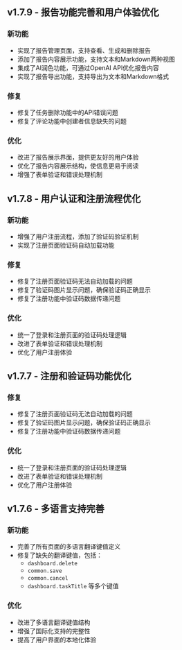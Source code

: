 ## v1.7.9 - 报告功能完善和用户体验优化

### 新功能
- 实现了报告管理页面，支持查看、生成和删除报告
- 添加了报告内容展示功能，支持文本和Markdown两种视图
- 集成了AI润色功能，可通过OpenAI API优化报告内容
- 实现了报告导出功能，支持导出为文本和Markdown格式

### 修复
- 修复了任务删除功能中的API错误问题
- 修复了评论功能中创建者信息缺失的问题

### 优化
- 改进了报告展示界面，提供更友好的用户体验
- 优化了报告内容展示结构，使信息更易于阅读
- 增强了表单验证和错误处理机制

## v1.7.8 - 用户认证和注册流程优化

### 新功能
- 增强了用户注册流程，添加了验证码验证机制
- 实现了注册页面验证码自动加载功能

### 修复
- 修复了注册页面验证码无法自动加载的问题
- 修复了验证码图片显示问题，确保验证码正确显示
- 修复了注册功能中验证码数据传递问题

### 优化
- 统一了登录和注册页面的验证码处理逻辑
- 改进了表单验证和错误处理机制
- 优化了用户注册体验

## v1.7.7 - 注册和验证码功能优化

### 修复
- 修复了注册页面验证码无法自动加载的问题
- 修复了验证码图片显示问题，确保验证码正确显示
- 修复了注册功能中验证码数据传递问题

### 优化
- 统一了登录和注册页面的验证码处理逻辑
- 改进了表单验证和错误处理机制
- 优化了用户注册体验

## v1.7.6 - 多语言支持完善

### 新功能
- 完善了所有页面的多语言翻译键值定义
- 修复了缺失的翻译键值，包括：
  - `dashboard.delete`
  - `common.save`
  - `common.cancel`
  - `dashboard.taskTitle` 等多个键值

### 优化
- 改进了多语言翻译键值结构
- 增强了国际化支持的完整性
- 提高了用户界面的本地化体验